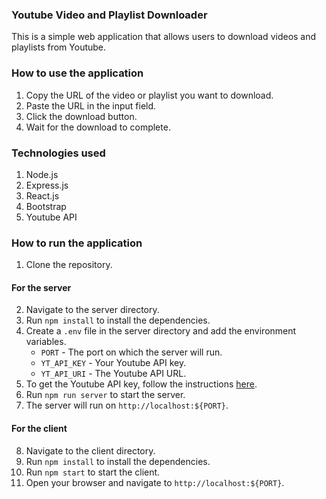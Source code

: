 ### Youtube Video and Playlist Downloader

This is a simple web application that allows users to download videos and playlists from Youtube.

### How to use the application
1. Copy the URL of the video or playlist you want to download.
2. Paste the URL in the input field.
3. Click the download button.
4. Wait for the download to complete.

### Technologies used
1. Node.js
2. Express.js
3. React.js
4. Bootstrap
5. Youtube API

### How to run the application
1. Clone the repository.
#### For the server
2. Navigate to the server directory.
3. Run `npm install` to install the dependencies.
4. Create a `.env` file in the server directory and add the environment variables.
    - `PORT` - The port on which the server will run.
    - `YT_API_KEY` - Your Youtube API key.
    - `YT_API_URI` - The Youtube API URL.
5. To get the Youtube API key, follow the instructions [here](https://developers.google.com/youtube/registering_an_application).
6. Run `npm run server` to start the server.
7. The server will run on `http://localhost:${PORT}`.
#### For the client
8. Navigate to the client directory.
9. Run `npm install` to install the dependencies.
10. Run `npm start` to start the client.
11. Open your browser and navigate to `http://localhost:${PORT}`.
